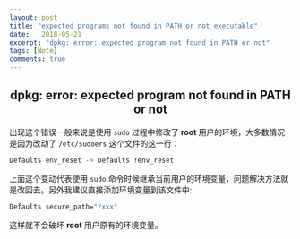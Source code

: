 ```yaml
---
layout: post
title: "expected programs not found in PATH or not executable"
date:   2018-05-21
excerpt: "dpkg: error: expected program not found in PATH or not"
tags: [Note]
comments: true
---
```


<center><h2>dpkg: error: expected program not found in PATH or not</h2></center>

<!--more-->

出现这个错误一般来说是使用 `sudo` 过程中修改了 **root** 用户的环境，大多数情况是因为改动了 `/etc/sudoers` 这个文件的这一行：

```sh
Defaults env_reset -> Defaults !env_reset
```

上面这个变动代表使用 `sudo` 命令时候继承当前用户的环境变量，问题解决方法就是改回去。另外我建议直接添加环境变量到该文件中:

```sh
Defaults secure_path="/xxx"
```

这样就不会破坏 **root** 用户原有的环境变量。